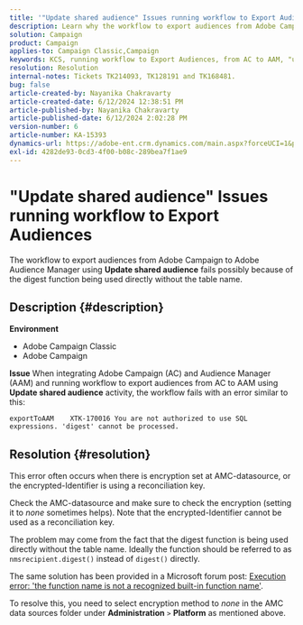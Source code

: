 ```yaml
---
title: '"Update shared audience" Issues running workflow to Export Audiences'
description: Learn why the workflow to export audiences from Adobe Campaign to Adobe Audience Manager using Update shared audience fails.
solution: Campaign
product: Campaign
applies-to: Campaign Classic,Campaign
keywords: KCS, running workflow to Export Audiences, from AC to AAM, "update shared audience" activity, Adobe Campaign Classic, Adobe Campaign
resolution: Resolution
internal-notes: Tickets TK214093, TK128191 and TK168481.
bug: false
article-created-by: Nayanika Chakravarty
article-created-date: 6/12/2024 12:38:51 PM
article-published-by: Nayanika Chakravarty
article-published-date: 6/12/2024 2:02:28 PM
version-number: 6
article-number: KA-15393
dynamics-url: https://adobe-ent.crm.dynamics.com/main.aspx?forceUCI=1&pagetype=entityrecord&etn=knowledgearticle&id=9170e7b4-b828-ef11-840b-6045bd0065b6
exl-id: 4282de93-0cd3-4f00-b08c-289bea7f1ae9
---
```

# "Update shared audience" Issues running workflow to Export Audiences


The workflow to export audiences from Adobe Campaign to Adobe Audience Manager using <b>Update shared audience</b> fails possibly because of the digest function being used directly without the table name.

## Description {#description}


<b>Environment</b>

- Adobe Campaign Classic
- Adobe Campaign


<b>Issue</b>
 When integrating Adobe Campaign (AC) and Audience Manager (AAM) and running workflow to export audiences from AC to AAM using <b>Update shared audience</b> activity, the workflow fails with an error similar to this:


```
exportToAAM    XTK-170016 You are not authorized to use SQL expressions. 'digest' cannot be processed.
```



## Resolution {#resolution}


This error often occurs when there is encryption set at AMC-datasource, or the encrypted-Identifier is using a reconciliation key.

Check the AMC-datasource and make sure to check the encryption (setting it to *none* sometimes helps). Note that the encrypted-Identifier cannot be used as a reconciliation key.

The problem may come from the fact that the digest function is being used directly without the table name. Ideally the function should be referred to as `nmsrecipient.digest()` instead of `digest()` directly.

The same solution has been provided in a Microsoft forum post: [Execution error: 'the function name is not a recognized built-in function name'](https://social.msdn.microsoft.com/Forums/sqlserver/en-US/66a6e3db-3ec6-4214-9d2f-a6a532a37db5/execution-error-the-function-name-is-not-a-recognized-builtin-function-name?forum=sqldatabaseengine).

To resolve this, you need to select encryption method to *none* in the AMC data sources folder under <b>Administration</b> `>`  <b>Platform</b> as mentioned above.
